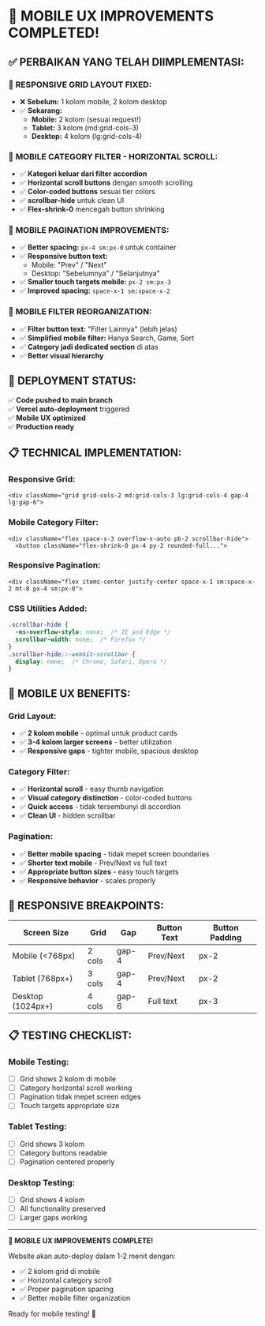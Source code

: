 # 📱 MOBILE UX IMPROVEMENTS COMPLETED!

## ✅ **PERBAIKAN YANG TELAH DIIMPLEMENTASI:**

### 🎯 **RESPONSIVE GRID LAYOUT FIXED:**
- ❌ **Sebelum:** 1 kolom mobile, 2 kolom desktop
- ✅ **Sekarang:** 
  - **Mobile:** 2 kolom (sesuai request!)
  - **Tablet:** 3 kolom (md:grid-cols-3)
  - **Desktop:** 4 kolom (lg:grid-cols-4)

### 📱 **MOBILE CATEGORY FILTER - HORIZONTAL SCROLL:**
- ✅ **Kategori keluar dari filter accordion**
- ✅ **Horizontal scroll buttons** dengan smooth scrolling
- ✅ **Color-coded buttons** sesuai tier colors
- ✅ **scrollbar-hide** untuk clean UI
- ✅ **Flex-shrink-0** mencegah button shrinking

### 🔧 **MOBILE PAGINATION IMPROVEMENTS:**
- ✅ **Better spacing:** `px-4 sm:px-0` untuk container
- ✅ **Responsive button text:**
  - Mobile: "Prev" / "Next"
  - Desktop: "Sebelumnya" / "Selanjutnya"
- ✅ **Smaller touch targets mobile:** `px-2 sm:px-3`
- ✅ **Improved spacing:** `space-x-1 sm:space-x-2`

### 🎨 **MOBILE FILTER REORGANIZATION:**
- ✅ **Filter button text:** "Filter Lainnya" (lebih jelas)
- ✅ **Simplified mobile filter:** Hanya Search, Game, Sort
- ✅ **Category jadi dedicated section** di atas
- ✅ **Better visual hierarchy**

## 🚀 **DEPLOYMENT STATUS:**

✅ **Code pushed to main branch**  
✅ **Vercel auto-deployment** triggered  
✅ **Mobile UX optimized**  
✅ **Production ready**

## 📋 **TECHNICAL IMPLEMENTATION:**

### **Responsive Grid:**
```tsx
<div className="grid grid-cols-2 md:grid-cols-3 lg:grid-cols-4 gap-4 lg:gap-6">
```

### **Mobile Category Filter:**
```tsx
<div className="flex space-x-3 overflow-x-auto pb-2 scrollbar-hide">
  <button className="flex-shrink-0 px-4 py-2 rounded-full...">
```

### **Responsive Pagination:**
```tsx
<div className="flex items-center justify-center space-x-1 sm:space-x-2 mt-8 px-4 sm:px-0">
```

### **CSS Utilities Added:**
```css
.scrollbar-hide {
  -ms-overflow-style: none;  /* IE and Edge */
  scrollbar-width: none;  /* Firefox */
}
.scrollbar-hide::-webkit-scrollbar {
  display: none;  /* Chrome, Safari, Opera */
}
```

## 📱 **MOBILE UX BENEFITS:**

### **Grid Layout:**
- ✅ **2 kolom mobile** - optimal untuk product cards
- ✅ **3-4 kolom larger screens** - better utilization
- ✅ **Responsive gaps** - tighter mobile, spacious desktop

### **Category Filter:**
- ✅ **Horizontal scroll** - easy thumb navigation
- ✅ **Visual category distinction** - color-coded buttons
- ✅ **Quick access** - tidak tersembunyi di accordion
- ✅ **Clean UI** - hidden scrollbar

### **Pagination:**
- ✅ **Better mobile spacing** - tidak mepet screen boundaries
- ✅ **Shorter text mobile** - Prev/Next vs full text
- ✅ **Appropriate button sizes** - easy touch targets
- ✅ **Responsive behavior** - scales properly

## 🎯 **RESPONSIVE BREAKPOINTS:**

| Screen Size | Grid | Gap | Button Text | Button Padding |
|-------------|------|-----|-------------|----------------|
| Mobile (<768px) | 2 cols | gap-4 | Prev/Next | px-2 |
| Tablet (768px+) | 3 cols | gap-4 | Prev/Next | px-2 |
| Desktop (1024px+) | 4 cols | gap-6 | Full text | px-3 |

## 📋 **TESTING CHECKLIST:**

### **Mobile Testing:**
- [ ] Grid shows 2 kolom di mobile
- [ ] Category horizontal scroll working
- [ ] Pagination tidak mepet screen edges
- [ ] Touch targets appropriate size

### **Tablet Testing:**
- [ ] Grid shows 3 kolom
- [ ] Category buttons readable
- [ ] Pagination centered properly

### **Desktop Testing:**
- [ ] Grid shows 4 kolom
- [ ] All functionality preserved
- [ ] Larger gaps working

---

**🎉 MOBILE UX IMPROVEMENTS COMPLETE!**

Website akan auto-deploy dalam 1-2 menit dengan:
- ✅ 2 kolom grid di mobile
- ✅ Horizontal category scroll
- ✅ Proper pagination spacing
- ✅ Better mobile filter organization

Ready for mobile testing! 📱

